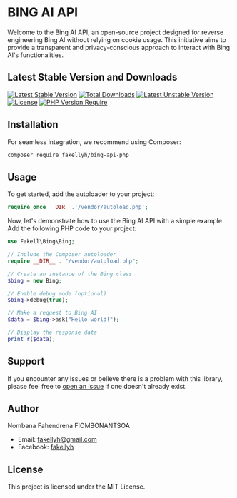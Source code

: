 # BING AI API

Welcome to the Bing AI API, an open-source project designed for reverse engineering Bing AI without relying on cookie usage. This initiative aims to provide a transparent and privacy-conscious approach to interact with Bing AI's functionalities.

## Latest Stable Version and Downloads

[![Latest Stable Version](http://poser.pugx.org/fakellyh/bing-api-php/v)](https://packagist.org/packages/fakellyh/bing-api-php) [![Total Downloads](http://poser.pugx.org/fakellyh/bing-api-php/downloads)](https://packagist.org/packages/fakellyh/bing-api-php) [![Latest Unstable Version](http://poser.pugx.org/fakellyh/bing-api-php/v/unstable)](https://packagist.org/packages/fakellyh/bing-api-php) [![License](http://poser.pugx.org/fakellyh/bing-api-php/license)](https://packagist.org/packages/fakellyh/bing-api-php) [![PHP Version Require](http://poser.pugx.org/fakellyh/bing-api-php/require/php)](https://packagist.org/packages/fakellyh/bing-api-php)

## Installation

For seamless integration, we recommend using Composer:

```bash
composer require fakellyh/bing-api-php
```

## Usage

To get started, add the autoloader to your project:

```php
require_once __DIR__.'/vendor/autoload.php';
```

Now, let's demonstrate how to use the Bing AI API with a simple example. Add the following PHP code to your project:

```php
use Fakell\Bing\Bing;

// Include the Composer autoloader
require __DIR__ . "/vendor/autoload.php";

// Create an instance of the Bing class
$bing = new Bing;

// Enable debug mode (optional)
$bing->debug(true);

// Make a request to Bing AI
$data = $bing->ask("Hello world!");

// Display the response data
print_r($data);
```

## Support

If you encounter any issues or believe there is a problem with this library, please feel free to [open an issue](https://github.com/fakellgit/bing-api-php/issues/new) if one doesn't already exist.

## Author

Nombana Fahendrena FIOMBONANTSOA

- Email: [fakellyh@gmail.com](mailto:fakellyh@gmail.com)
- Facebook: [fakellyh](https://www.facebook.com/fakellyh)

## License

This project is licensed under the MIT License.
